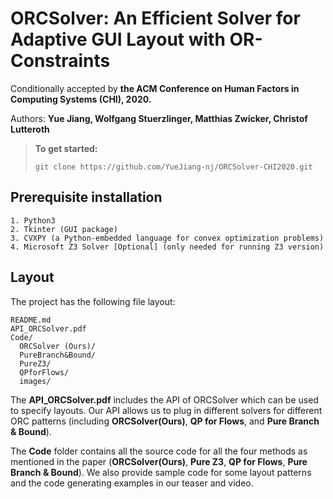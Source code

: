 # ORCSolver: An Efficient Solver for Adaptive GUI Layout with OR-Constraints

Conditionally accepted by **the ACM Conference on Human Factors in Computing Systems (CHI), 2020.**

Authors: **Yue Jiang, Wolfgang Stuerzlinger, Matthias Zwicker, Christof Lutteroth**


> **To get started:** 
> 
>     git clone https://github.com/YueJiang-nj/ORCSolver-CHI2020.git
>

## Prerequisite installation

    1. Python3 
    2. Tkinter (GUI package)
    3. CVXPY (a Python-embedded language for convex optimization problems)
    4. Microsoft Z3 Solver [Optional] (only needed for running Z3 version)

## Layout

The project has the following file layout:

    README.md
    API_ORCSolver.pdf
    Code/
      ORCSolver (Ours)/
      PureBranch&Bound/
      PureZ3/
      QPforFlows/
      images/

The **API_ORCSolver.pdf** includes the API of ORCSolver which can be used to specify layouts. Our API allows us to plug in different solvers for different ORC patterns (including **ORCSolver(Ours)**, **QP for Flows**, and **Pure Branch & Bound**). 

The **Code** folder contains all the source code for all the four methods as mentioned in the paper (**ORCSolver(Ours)**, **Pure Z3**, **QP for Flows**, **Pure Branch & Bound**). We also provide sample code for some layout patterns and the code generating examples in our teaser and video. 
